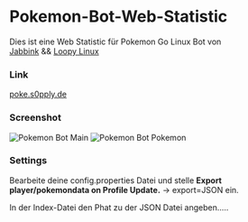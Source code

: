 # Pokemon-Bot-Web-Statistic

Dies ist eine Web Statistic für Pokemon Go Linux Bot von<br>
[Jabbink](https://github.com/jabbink/PokemonGoBot) && [Loopy Linux](https://loopy-linux.de/pokemon-go-bot/)

### Link

[poke.s0pply.de](http://poke.s0pply.de)


### Screenshot

![Pokemon Bot Main](http://poke.s0pply.de/poke1.PNG)
![Pokemon Bot Pokemon](http://poke.s0pply.de/poke2.PNG)


### Settings

Bearbeite deine config.properties Datei und stelle
**Export player/pokemondata on Profile Update.** -> export=JSON ein.

In der Index-Datei den Phat zu der JSON Datei angeben.....
